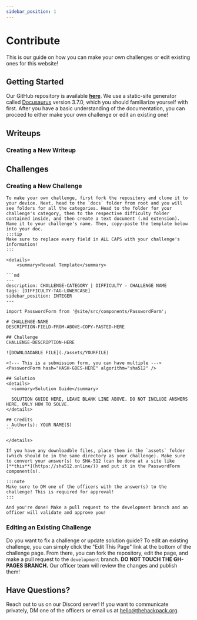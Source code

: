 ```yaml
---
sidebar_position: 1
---
```


# Contribute

This is our guide on how you can make your own challenges or edit existing ones for this website!

## Getting Started

Our GitHub repository is available [**here**](https://github.com/The-Hack-Pack/uga-scs-competitive-hacking.github.io). We use a static-site generator called [Docusaurus](https://docusaurus.io/) version 3.7.0, which you should familiarize yourself with first. After you have a basic understanding of the documentation, you can proceed to either make your own challenge or edit an existing one!

## Writeups
### Creating a New Writeup


## Challenges
### Creating a New Challenge

    To make your own challenge, first fork the repository and clone it to your device. Next, head to the `docs` folder from root and you will see folders for all the categories. Head to the folder for your challenge's category, then to the respective difficulty folder contained inside, and then create a text document (.md extension). Name it to your challenge's name. Then, copy-paste the template below into your doc.
    :::tip
    Make sure to replace every field in ALL CAPS with your challenge's information!
    :::

    <details>
        <summary>Reveal Template</summary>

    ```md
    ---
    description: CHALLENGE-CATEGORY | DIFFICULTY - CHALLENGE NAME
    tags: [DIFFICULTY-TAG-LOWERCASE]
    sidebar_position: INTEGER
    ---

    import PasswordForm from '@site/src/components/PasswordForm';

    # CHALLENGE-NAME
    DESCRIPTION-FIELD-FROM-ABOVE-COPY-PASTED-HERE

    ## Challenge
    CHALLENGE-DESCRIPTION-HERE

    ![DOWNLOADABLE FILE](./assets/YOURFILE)

    <!--- This is a submission form, you can have multiple --->
    <PasswordForm hash="HASH-GOES-HERE" algorithm="sha512" />

    ## Solution
    <details>
      <summary>Solution Guide</summary>

      SOLUTION GUIDE HERE, LEAVE BLANK LINE ABOVE. DO NOT INCLUDE ANSWERS HERE, ONLY HOW TO SOLVE.
    </details>

    ## Credits
    - Author(s): YOUR NAME(S)
    ```

    </details>

    If you have any downloadble files, place them in the `assets` folder (which should be in the same directory as your challenge). Make sure to convert your answer(s) to SHA-512 (can be done at a site like [**this**](https://sha512.online/)) and put it in the PasswordForm component(s).

    :::note
    Make sure to DM one of the officers with the answer(s) to the challenge! This is required for approval!
    :::

    And you're done! Make a pull request to the development branch and an officer will validate and approve you!

### Editing an Existing Challenge

Do you want to fix a challenge or update solution guide? To edit an existing challenge, you can simply click the "Edit This Page" link at the bottom of the challenge page. From there, you can fork the repository, edit the page, and make a pull request to the `development` branch. **DO NOT TOUCH THE GH-PAGES BRANCH.** Our officer team will review the changes and publish them!

## Have Questions?

Reach out to us on our Discord server! If you want to communicate privately, DM one of the officers or email us at [hello@thehackpack.org](mailto:hello@thehackpack.org).
